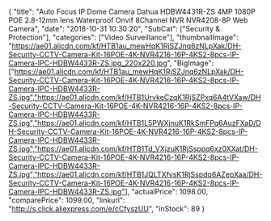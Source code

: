 {
	"title": "Auto Focus IP Dome Camera Dahua HDBW4431R-ZS 4MP 1080P POE 2.8-12mm lens Waterproof Onvif 8Channel NVR NVR4208-8P Web Camera",
	"date": "2018-10-31 10:30:20",
	"SubCat": ["Security & Protection"],
	"categories": ["Video Surveillance"],
	"thumbnailImage": "https://ae01.alicdn.com/kf/HTB1au_mewHqK1RjSZJnq6zNLpXak/DH-Security-CCTV-Camera-Kit-16POE-4K-NVR4216-16P-4KS2-8pcs-IP-Camera-IPC-HDBW4433R-ZS.jpg_220x220.jpg",
	"BigImage": ["https://ae01.alicdn.com/kf/HTB1au_mewHqK1RjSZJnq6zNLpXak/DH-Security-CCTV-Camera-Kit-16POE-4K-NVR4216-16P-4KS2-8pcs-IP-Camera-IPC-HDBW4433R-ZS.jpg","https://ae01.alicdn.com/kf/HTB1UrvkeCzqK1RjSZPxq6A4tVXaw/DH-Security-CCTV-Camera-Kit-16POE-4K-NVR4216-16P-4KS2-8pcs-IP-Camera-IPC-HDBW4433R-ZS.jpg","https://ae01.alicdn.com/kf/HTB1L5PWXjnuK1RkSmFPq6AuzFXaD/DH-Security-CCTV-Camera-Kit-16POE-4K-NVR4216-16P-4KS2-8pcs-IP-Camera-IPC-HDBW4433R-ZS.jpg","https://ae01.alicdn.com/kf/HTB1Td_VXjzuK1RjSsppq6xz0XXat/DH-Security-CCTV-Camera-Kit-16POE-4K-NVR4216-16P-4KS2-8pcs-IP-Camera-IPC-HDBW4433R-ZS.jpg","https://ae01.alicdn.com/kf/HTB1JQLTXfvsK1RjSspdq6AZepXaa/DH-Security-CCTV-Camera-Kit-16POE-4K-NVR4216-16P-4KS2-8pcs-IP-Camera-IPC-HDBW4433R-ZS.jpg"],
	"actualPrice": 1098.00,
	"comparePrice": 1099.00,
	"linkurl": "http://s.click.aliexpress.com/e/cCfyszUU",
	"inStock": 89
}
